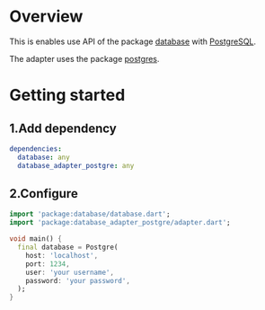 # Overview
This is enables use API of the package [database](https://pub.dev/packages/database) with
[PostgreSQL](https://www.postgresql.org/).

The adapter uses the package [postgres](https://pub.dev/packages/postgres).

# Getting started
## 1.Add dependency
```yaml
dependencies:
  database: any
  database_adapter_postgre: any
```

## 2.Configure
```dart
import 'package:database/database.dart';
import 'package:database_adapter_postgre/adapter.dart';

void main() {
  final database = Postgre(
    host: 'localhost',
    port: 1234,
    user: 'your username',
    password: 'your password',
  );
}
```